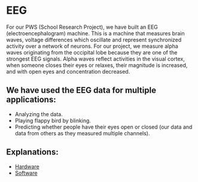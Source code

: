 # EEG
For our PWS (School Research Project), we have built an EEG (electroencephalogram) machine. This is a machine that measures brain waves,  voltage differences which oscillate and represent synchronized activity over a network of neurons. For our project, we measure alpha waves originating from the occipital lobe because they are one of the strongest EEG signals. Alpha waves reflect activities in the visual cortex, when someone closes their eyes or relaxes, their magnitude is increased, and with open eyes and concentration decreased.

## We have used the EEG data for multiple applications:
- Analyzing the data.
- Playing flappy bird by blinking.
- Predicting whether people have their eyes open or closed (our data and data from others as they measured multiple channels).

## Explanations:
- [Hardware](hardware.md)
- [Software](software.md)